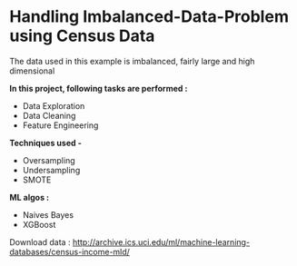 # Handling Imbalanced-Data-Problem using Census Data

The data used in this example is imbalanced, fairly large and high dimensional

**In this project, following tasks are performed :**
* Data Exploration
* Data Cleaning 
* Feature Engineering

**Techniques used -** 
* Oversampling
* Undersampling
* SMOTE

**ML algos :**
* Naives Bayes
* XGBoost

Download data :
http://archive.ics.uci.edu/ml/machine-learning-databases/census-income-mld/
